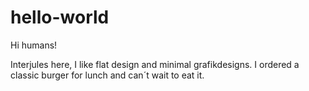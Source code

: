 # hello-world

Hi humans!

Interjules here, I like flat design and minimal grafikdesigns. 
I ordered a classic burger for lunch and can´t wait to eat it.

